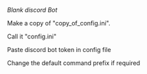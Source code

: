 *Blank discord Bot*

Make a copy of "copy_of_config.ini".

Call it "config.ini"

Paste discord bot token in config file

Change  the default command prefix if required

